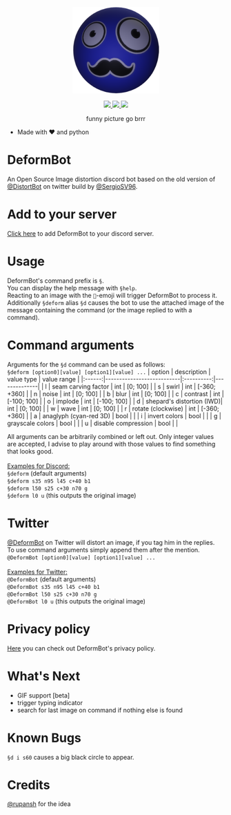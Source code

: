 <p align="center">
  <img width="200" src="misc/DeformBot_logo_500_transparent.png">
</p>

<p align="center">
  <a href="https://discord.com/oauth2/authorize?client_id=971742838024978463&permissions=140660558912&scope=bot">
    <img src="https://img.shields.io/badge/Add to your server-7289DA?style=flat&logo=discord&logoColor=white">
  </a>
  <a href="https://twitter.com/DeformBot">
    <img src="https://img.shields.io/badge/@DeformBot-1DA1F2?style=flat&logo=twitter&logoColor=white">
  </a>
  <a href="https://bjarne.dev">
    <img src="https://img.shields.io/badge/bjarne.dev-ttf?style=flat&logo=devdotto&logoColor=white"/>
  </a>
  <br>
</p>

<p align="center">funny picture go brrr</p>

- Made with ❤️ and python

# DeformBot
An Open Source Image distortion discord bot based on the old version of [@DistortBot](https://twitter.com/DistortBot) on twitter build by [@SergioSV96](https://github.com/SergioSV96).

# Add to your server
[Click here](https://discord.com/oauth2/authorize?client_id=971742838024978463&permissions=140660558912&scope=bot) to add DeformBot to your discord server.

# Usage
DeformBot's command prefix is `§`.\
You can display the help message with `§help`.\
Reacting to an image with the `🤖`-emoji will trigger DeformBot to process it.\
Additionally `§deform` alias `§d` causes the bot to use the attached image of the message containing the command (or the image replied to with a command).

# Command arguments
Arguments for the `§d` command can be used as follows:\
`§deform [option0][value] [option1][value] ...`
| option | description               | value type | value range  |
|:------:|---------------------------|:----------:|--------------|
| l      | seam carving factor       | int        | [0; 100]     |
| s      | swirl                     | int        | [-360; +360] |
| n      | noise                     | int        | [0; 100]     |
| b      | blur                      | int        | [0; 100]     |
| c      | contrast                  | int        | [-100; 100]  |
| o      | implode                   | int        | [-100; 100]  |
| d      | shepard's distortion (IWD)| int        | [0; 100]     |
| w      | wave                      | int        | [0; 100]     |
| r      | rotate (clockwise)        | int        | [-360; +360] |
| a      | anaglyph (cyan-red 3D)    | bool       |              |
| i      | invert colors             | bool       |              |
| g      | grayscale colors          | bool       |              |
| u      | disable compression       | bool       |              |

All arguments can be arbitrarily combined or left out.
Only integer values are accepted, I advise to play around with those values to find something that looks good.\
\
<ins>Examples for Discord:</ins>\
`§deform` (default arguments)\
`§deform s35 n95 l45 c+40 b1`\
`§deform l50 s25 c+30 n70 g`\
`§deform l0 u` (this outputs the original image)

# Twitter
[@DeformBot](https://twitter.com/DeformBot) on Twitter will distort an image, if you tag him in the replies.\
To use command arguments simply append them after the mention.\
`@DeformBot [option0][value] [option1][value] ...`\
\
<ins>Examples for Twitter:</ins>\
`@DeformBot` (default arguments)\
`@DeformBot s35 n95 l45 c+40 b1`\
`@DeformBot l50 s25 c+30 n70 g`\
`@DeformBot l0 u` (this outputs the original image)

# Privacy policy
[Here](https://github.com/bj4rnee/DeformBot/blob/main/misc/PRIVACY.md) you can check out DeformBot's privacy policy.

# What's Next
- GIF support [beta]
- trigger typing indicator
- search for last image on command if nothing else is found

# Known Bugs
`§d i s60` causes a big black circle to appear.

# Credits
[@rupansh](https://github.com/rupansh) for the idea
